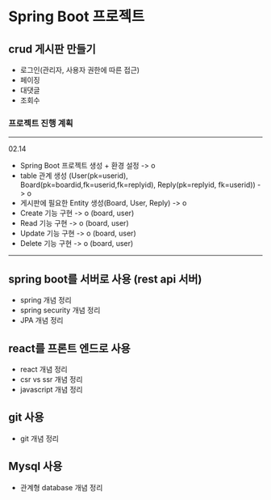 # Spring Boot 프로젝트

## crud 게시판 만들기

- 로그인(관리자, 사용자 권한에 따른 접근)
- 페이징 
- 대댓글
- 조회수 

### 프로젝트 진행 계획 

--------------------------------------------------------------------------
02.14 

- Spring Boot 프로젝트 생성 + 환경 설정 -> o
- table 관계 생성 (User(pk=userid), Board(pk=boardid,fk=userid,fk=replyid), Reply(pk=replyid, fk=userid)) -> o
- 게시판에 필요한 Entity 생성(Board, User, Reply) -> o
- Create 기능 구현 -> o (board, user)
- Read 기능 구현 -> o (board, user)
- Update 기능 구현 -> o (board, user)
- Delete 기능 구현 -> o (board, user)

--------------------------------------------------------------------------


## spring boot를 서버로 사용 (rest api 서버)

- spring 개념 정리 
- spring security 개념 정리
- JPA 개념 정리

## react를 프론트 엔드로 사용

- react 개념 정리
- csr vs ssr 개념 정리
- javascript 개념 정리

## git 사용

- git 개념 정리 

## Mysql 사용

- 관계형 database 개념 정리
